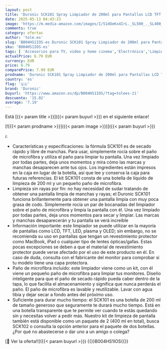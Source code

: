 ```yaml
---
layout: post
title: 'Duronic SCK101 Spray Limpiador de 200ml para Pantallas LCD TFT LED Plasma OLED 4K TV iPad Smartphone para Ordenadores portátiles y Lentes de cámaras y Gafas – Kit de Spray y paño de Microfibra'
date: 2025-05-13 04:43:23
image: 'https://m.media-amazon.com/images/I/51dOeKx4IrL._SL500_._SL400_.jpg'
comments: true
category: ofertas
author: 'tole.es'
slug: 'B004HS1IOS-es Duronic SCK101 Spray Limpiador de 200ml para Pantallas LCD...'
sku: 'B004HS1IOS-es'
tags: [ 'Accesorios para TV, vídeo y home cinema','Electrónica','Limpieza de pantallas','Limpieza para imagen y sonido','TV, vídeo y home cinema','duronic','ipad','🇪🇸', ]
actualPrice: 6.79 EUR
currency: EUR
price: 6.79
comparePrice: 7.99 EUR
prodname: 'Duronic SCK101 Spray Limpiador de 200ml para Pantallas LCD TFT LED Plasma OLED 4K TV iPad Smartphone para Ordenadores portátiles y Lentes de cámaras y Gafas – Kit de Spray y paño de Microfibra'
country: 'es'
flag: '🇪🇸'
brand: 'Duronic'
buyurl: 'https://www.amazon.es/dp/B004HS1IOS/?tag=tolees-21'
descuento: '15.02'
average: '7.19'
---
```


Está [{{< param title >}}]({{< param buyurl >}}) en el siguiente enlace!

[![{{< param prodname >}}]({{< param image >}})]({{< param buyurl >}})

ℹ️:

- Características y especificaciones: la fórmula SCK101 es de secado rápido y libre de manchas. Para usar, simplemente rocía sobre el paño de microfibra y utiliza el paño para limpiar tu pantalla. Una vez limpiado por todas partes, deja unos momentos y mira cómo las marcas y manchas desaparecen ante tus ojos. Los ingredientes están impresos en la caja en lugar de la botella, así que lee y conserva la caja para futuras referencias. El kit SCK101 consta de una botella de líquido de limpieza de 200 ml y un pequeño paño de microfibra.
- Limpieza sin rayas por fin: no hay necesidad de sudar tratando de obtener una pantalla limpia de manchas y rayas; el Duronic SCK101 funciona brillantemente para obtener una pantalla limpia con muy poca grasa de codo. Simplemente rocía un par de bocanadas del limpiador sobre el paño de microfibra y limpia la pantalla con él. Una vez limpiado por todas partes, deja unos momentos para secar y limpiar. Las marcas y manchas desaparecerán y tu pantalla se verá increíble
- Información importante: este limpiador se puede utilizar en la mayoría de pantallas como LCD, TFT, LED, plasma y OLED; sin embargo, no se recomienda su uso en pantallas que tengan un revestimiento protector como MacBook, iPad o cualquier tipo de lentes ópticas/gafas. Estas pocas excepciones se deben a que el material de revestimiento protector puede verse afectado por el uso de este producto en él. En caso de duda, consulta con el fabricante del monitor para comprobar si tu modelo tiene una capa protectora.
- Paño de microfibra incluido: este limpiador viene como un kit, con él viene un pequeño paño de microfibra para limpiar tus monitores. Diseño inteligente para que el paño de secado rápido pueda caber dentro de la tapa, lo que facilita el almacenamiento y significa que nunca perderás el paño. El paño de microfibra es lavable y reutilizable. Lavar con agua tibia y dejar secar a fondo antes del próximo uso.
- Suficiente para durar mucho tiempo: el SCK101 es una botella de 200 ml de tamaño generoso que seguramente te durará mucho tiempo. Está en una botella transparente que te permite ver cuando te estás quedando sin y necesitas volver a pedir más. Nuestro kit de limpieza de pantalla también está disponible como un paquete de 2 (400 ml en total), busca SCK102 o consulta la opción anterior para el paquete de dos botellas. ¿Por qué no abastecerse o dar uno a un amigo o colega?

[🛒 Ver la oferta!!]({{< param buyurl >}})
{{<world>}}B004HS1IOS{{</world>}}
